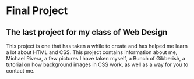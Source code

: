 # Final Project
## The last project for my class of Web Design

This project is one that has taken a while to create and has helped me learn a lot about HTML and CSS. This project contains information about me, Michael Rivera, a few pictures I have taken myself, a Bunch of Gibberish, a tutorial on how background images in CSS work, as well as a way for you to contact me.
